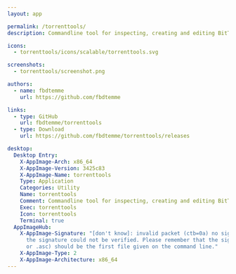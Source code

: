 ```yaml
---
layout: app

permalink: /torrenttools/
description: Commandline tool for inspecting, creating and editing BitTorrent metafiles.

icons:
  - torrenttools/icons/scalable/torrenttools.svg

screenshots:
  - torrenttools/screenshot.png

authors:
  - name: fbdtemme
    url: https://github.com/fbdtemme

links:
  - type: GitHub
    url: fbdtemme/torrenttools
  - type: Download
    url: https://github.com/fbdtemme/torrenttools/releases

desktop:
  Desktop Entry:
    X-AppImage-Arch: x86_64
    X-AppImage-Version: 3425c83
    X-AppImage-Name: torrenttools
    Type: Application
    Categories: Utility
    Name: torrenttools
    Comment: Commandline tool for inspecting, creating and editing BitTorrent metafiles.
    Exec: torrenttools
    Icon: torrenttools
    Terminal: true
  AppImageHub:
    X-AppImage-Signature: "[don't know]: invalid packet (ctb=0a) no signature found
      the signature could not be verified. Please remember that the signature file (.sig
      or .asc) should be the first file given on the command line."
    X-AppImage-Type: 2
    X-AppImage-Architecture: x86_64
---
```

